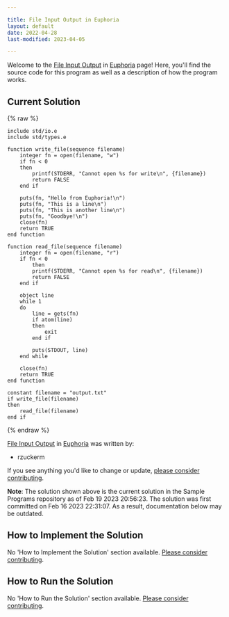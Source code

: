 ```yaml
---

title: File Input Output in Euphoria
layout: default
date: 2022-04-28
last-modified: 2023-04-05

---
```


Welcome to the [File Input Output](https://sampleprograms.io/projects/file-input-output) in [Euphoria](https://sampleprograms.io/languages/euphoria) page! Here, you'll find the source code for this program as well as a description of how the program works.

## Current Solution

{% raw %}

```euphoria
include std/io.e
include std/types.e

function write_file(sequence filename)
    integer fn = open(filename, "w")
    if fn < 0
    then
        printf(STDERR, "Cannot open %s for write\n", {filename})
        return FALSE
    end if

    puts(fn, "Hello from Euphoria!\n")
    puts(fn, "This is a line\n")
    puts(fn, "This is another line\n")
    puts(fn, "Goodbye!\n")
    close(fn)
    return TRUE
end function

function read_file(sequence filename)
    integer fn = open(filename, "r")
    if fn < 0
        then
        printf(STDERR, "Cannot open %s for read\n", {filename})
        return FALSE
    end if

    object line
    while 1
    do
        line = gets(fn)
        if atom(line)
        then
            exit
        end if

        puts(STDOUT, line)
    end while

    close(fn)
    return TRUE
end function

constant filename = "output.txt"
if write_file(filename)
then
    read_file(filename)
end if
```

{% endraw %}

[File Input Output](https://sampleprograms.io/projects/file-input-output) in [Euphoria](https://sampleprograms.io/languages/euphoria) was written by:

- rzuckerm

If you see anything you'd like to change or update, [please consider contributing](https://github.com/TheRenegadeCoder/sample-programs).

**Note**: The solution shown above is the current solution in the Sample Programs repository as of Feb 19 2023 20:56:23. The solution was first committed on Feb 16 2023 22:31:07. As a result, documentation below may be outdated.

## How to Implement the Solution

No 'How to Implement the Solution' section available. [Please consider contributing](https://github.com/TheRenegadeCoder/sample-programs-website).

## How to Run the Solution

No 'How to Run the Solution' section available. [Please consider contributing](https://github.com/TheRenegadeCoder/sample-programs-website).